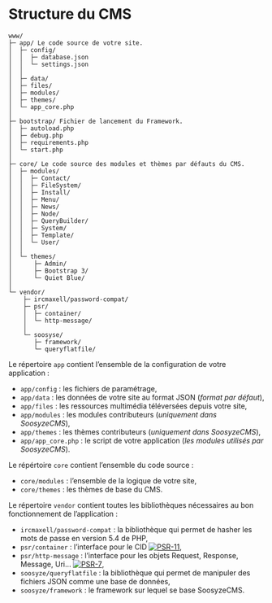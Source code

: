 # Structure du CMS

```
www/
├─ app/ Le code source de votre site.
│  ├─ config/
│  │  ├─ database.json
│  │  └─ settings.json
│  │
│  ├─ data/
│  ├─ files/
│  ├─ modules/
│  ├─ themes/
│  └─ app_core.php
│
├─ bootstrap/ Fichier de lancement du Framework.
│  ├─ autoload.php
│  ├─ debug.php
│  ├─ requirements.php
│  └─ start.php
│
├─ core/ Le code source des modules et thèmes par défauts du CMS.
│  ├─ modules/
│  │  ├─ Contact/
│  │  ├─ FileSystem/
│  │  ├─ Install/
│  │  ├─ Menu/
│  │  ├─ News/
│  │  ├─ Node/
│  │  ├─ QueryBuilder/
│  │  ├─ System/
│  │  ├─ Template/
│  │  └─ User/
│  │
│  └─ themes/
│      ├─ Admin/
│      ├─ Bootstrap 3/
│      └─ Quiet Blue/
│
└─ vendor/
    ├─ ircmaxell/password-compat/
    ├─ psr/
    │  ├─ container/
    │  └─ http-message/
    │
    └─ soosyse/
       ├─ framework/
       └─ queryflatfile/
```

Le répertoire `app` contient l’ensemble de la configuration de votre application :

* `app/config` : les fichiers de paramétrage,
* `app/data`  : les données de votre site au format JSON (*format par défaut*),
* `app/files` : les ressources multimédia téléversées depuis votre site,
* `app/modules` : les modules contributeurs (*uniquement dans SoosyzeCMS*),
* `app/themes` : les thèmes contributeurs (*uniquement dans SoosyzeCMS*),
* `app/app_core.php` : le script de votre application (*les modules utilisés par SoosyzeCMS*).

Le répértoire `core` contient l’ensemble du code source :

* `core/modules` : l’ensemble de la logique de votre site,
* `core/themes` : les thèmes de base du CMS.

Le répertoire `vendor` contient toutes les bibliothèques nécessaires au bon fonctionnement de l’application :

* `ircmaxell/password-compat` : la bibliothèque qui permet de hasher les mots de passe en version 5.4 de PHP,
* `psr/container` : l’interface pour le CID [![PSR-11](https://img.shields.io/badge/PSR-11-yellow.svg)](https://www.php-fig.org/psr/psr-11 "Container Interface"),
* `psr/http-message` : l’interface pour les objets Request, Response, Message, Uri… [![PSR-7](https://img.shields.io/badge/PSR-7-yellow.svg)](https://www.php-fig.org/psr/psr-7 "HTTP Message Interface"),
* `soosyze/queryflatfile` : la bibliothèque qui permet de manipuler des fichiers JSON comme une base de données,
* `soosyze/framework` : le framework sur lequel se base SoosyzeCMS.
